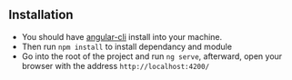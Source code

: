 ## Installation
 * You should have [angular-cli]('https://github.com/angular/angular-cli') install into your machine.
 * Then run `npm install` to install dependancy and module
 * Go into the root of the project and run `ng serve`, afterward, open your browser with the address `http://localhost:4200/`
